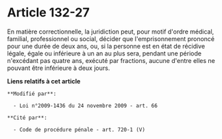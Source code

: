 # Article 132-27

En matière correctionnelle, la juridiction peut, pour motif d'ordre médical, familial, professionnel ou social, décider que
l'emprisonnement prononcé pour une durée de deux ans, ou, si la personne est en état de récidive légale, égale ou inférieure
à un an au plus sera, pendant une période n'excédant pas quatre ans, exécuté par fractions, aucune d'entre elles ne pouvant
être inférieure à deux jours.

**Liens relatifs à cet article**

	**Modifié par**:

	  - Loi n°2009-1436 du 24 novembre 2009 - art. 66

	**Cité par**:

	  - Code de procédure pénale - art. 720-1 (V)
